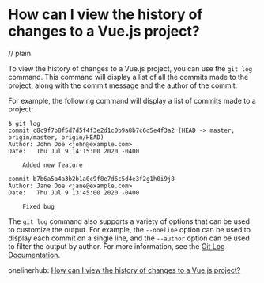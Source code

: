# How can I view the history of changes to a Vue.js project?
// plain

To view the history of changes to a Vue.js project, you can use the `git log` command. This command will display a list of all the commits made to the project, along with the commit message and the author of the commit.

For example, the following command will display a list of commits made to a project:
```
$ git log
commit c8c9f7b8f5d7d5f4f3e2d1c0b9a8b7c6d5e4f3a2 (HEAD -> master, origin/master, origin/HEAD)
Author: John Doe <john@example.com>
Date:   Thu Jul 9 14:15:00 2020 -0400

    Added new feature

commit b7b6a5a4a3b2b1a0c9f8e7d6c5d4e3f2g1h0i9j8
Author: Jane Doe <jane@example.com>
Date:   Thu Jul 9 13:45:00 2020 -0400

    Fixed bug
```

The `git log` command also supports a variety of options that can be used to customize the output. For example, the `--oneline` option can be used to display each commit on a single line, and the `--author` option can be used to filter the output by author. For more information, see the [Git Log Documentation](https://git-scm.com/docs/git-log).

onelinerhub: [How can I view the history of changes to a Vue.js project?](https://onelinerhub.com/vue.js/how-can-i-view-the-history-of-changes-to-a-vue-js-project)